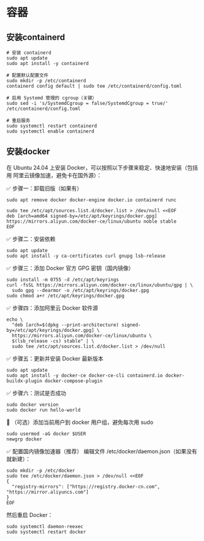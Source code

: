 # 容器

## 安装containerd

```shell
# 安装 containerd
sudo apt update
sudo apt install -y containerd

# 配置默认配置文件
sudo mkdir -p /etc/containerd
containerd config default | sudo tee /etc/containerd/config.toml

# 启用 Systemd 管理的 cgroup（关键）
sudo sed -i 's/SystemdCgroup = false/SystemdCgroup = true/' /etc/containerd/config.toml

# 重启服务
sudo systemctl restart containerd
sudo systemctl enable containerd

```

## 安装docker

在 Ubuntu 24.04 上安装 Docker，可以按照以下步骤来稳定、快速地安装（包括用 阿里云镜像加速，避免卡在国外源）：

✅ 步骤一：卸载旧版（如果有）
```shell
sudo apt remove docker docker-engine docker.io containerd runc

sudo tee /etc/apt/sources.list.d/docker.list > /dev/null <<EOF
deb [arch=amd64 signed-by=/etc/apt/keyrings/docker.gpg] https://mirrors.aliyun.com/docker-ce/linux/ubuntu noble stable
EOF
```

✅ 步骤二：安装依赖

```shell
sudo apt update
sudo apt install -y ca-certificates curl gnupg lsb-release
```

✅ 步骤三：添加 Docker 官方 GPG 密钥（国内镜像）
```shell
sudo install -m 0755 -d /etc/apt/keyrings
curl -fsSL https://mirrors.aliyun.com/docker-ce/linux/ubuntu/gpg | \
  sudo gpg --dearmor -o /etc/apt/keyrings/docker.gpg
sudo chmod a+r /etc/apt/keyrings/docker.gpg
```

✅ 步骤四：添加阿里云 Docker 软件源

```shell
echo \
  "deb [arch=$(dpkg --print-architecture) signed-by=/etc/apt/keyrings/docker.gpg] \
  https://mirrors.aliyun.com/docker-ce/linux/ubuntu \
  $(lsb_release -cs) stable" | \
  sudo tee /etc/apt/sources.list.d/docker.list > /dev/null
```

✅ 步骤五：更新并安装 Docker 最新版本
```shell
sudo apt update
sudo apt install -y docker-ce docker-ce-cli containerd.io docker-buildx-plugin docker-compose-plugin
```

✅ 步骤六：测试是否成功

```shell
sudo docker version
sudo docker run hello-world
```

🔄 （可选）添加当前用户到 docker 用户组，避免每次用 sudo

```shell
sudo usermod -aG docker $USER
newgrp docker
```

✅ 配置国内镜像加速器（推荐）
编辑文件 /etc/docker/daemon.json（如果没有就新建）：

```shell
sudo mkdir -p /etc/docker
sudo tee /etc/docker/daemon.json > /dev/null <<EOF
{
  "registry-mirrors": ["https://registry.docker-cn.com", "https://mirror.aliyuncs.com"]
}
EOF
```

然后重启 Docker：

```shell
sudo systemctl daemon-reexec
sudo systemctl restart docker
``` 
